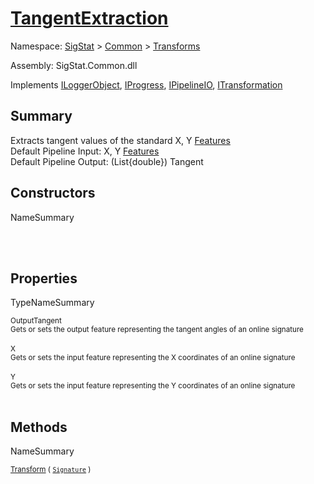 # [TangentExtraction](./TangentExtraction.md)

Namespace: [SigStat]() > [Common](./../README.md) > [Transforms](./README.md)

Assembly: SigStat.Common.dll

Implements [ILoggerObject](./../ILoggerObject.md), [IProgress](./../Helpers/IProgress.md), [IPipelineIO](./../Pipeline/IPipelineIO.md), [ITransformation](./../ITransformation.md)

## Summary
Extracts tangent values of the standard X, Y [Features](https://github.com/hargitomi97/sigstat/blob/master/docs/md/SigStat/Common/Features.md)<br>Default Pipeline Input: X, Y [Features](https://github.com/hargitomi97/sigstat/blob/master/docs/md/SigStat/Common/Features.md)<br>Default Pipeline Output: (List{double})  Tangent

## Constructors

NameSummary

<sub></sub><br><sub></sub><br>


## Properties

TypeNameSummary

<sub>OutputTangent</sub><br><sub>Gets or sets the output feature representing the tangent angles of an online signature</sub><br><br>
<sub>X</sub><br><sub>Gets or sets the input feature representing the X coordinates of an online signature</sub><br><br>
<sub>Y</sub><br><sub>Gets or sets the input feature representing the Y coordinates of an online signature</sub><br><br>


## Methods

NameSummary

<sub>[Transform](./Methods/TangentExtraction-100663596.md) ( [`Signature`](./../Signature.md) )</sub><br><sub></sub><br>


